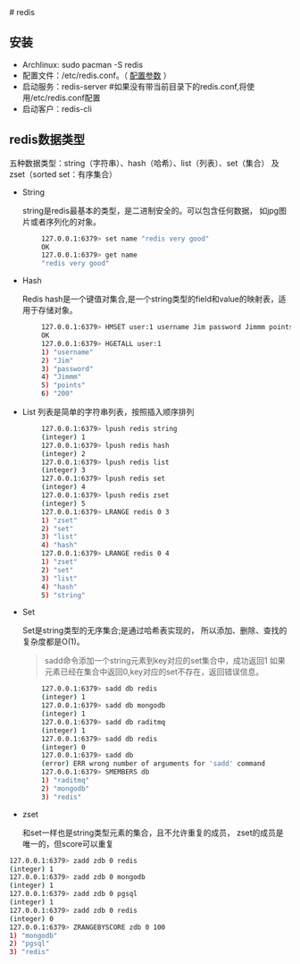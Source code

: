 <meta charset="utf-8">
# redis

## 安装

*   Archlinux: sudo pacman -S redis
*   配置文件：/etc/redis.conf。（  [配置参数](./redisconfig.md) ）
*   启动服务：redis-server #如果没有带当前目录下的redis.conf,将使用/etc/redis.conf配置
*   启动客户：redis-cli

## redis数据类型

五种数据类型：string（字符串）、hash（哈希）、list（列表）、set（集合）
及zset（sorted set：有序集合）

*   String

    string是redis最基本的类型，是二进制安全的。可以包含任何数据，
    如jpg图片或者序列化的对象。

```sh
        127.0.0.1:6379> set name "redis very good"
        OK
        127.0.0.1:6379> get name
        "redis very good"
```

*   Hash

    Redis hash是一个键值对集合,是一个string类型的field和value的映射表，适用于存储对象。

```sh
        127.0.0.1:6379> HMSET user:1 username Jim password Jimmm points 200
        OK
        127.0.0.1:6379> HGETALL user:1
        1) "username"
        2) "Jim"
        3) "password"
        4) "Jimmm"
        5) "points"
        6) "200"
```

*   List
    列表是简单的字符串列表，按照插入顺序排列

```sh
        127.0.0.1:6379> lpush redis string
        (integer) 1
        127.0.0.1:6379> lpush redis hash
        (integer) 2
        127.0.0.1:6379> lpush redis list
        (integer) 3
        127.0.0.1:6379> lpush redis set
        (integer) 4
        127.0.0.1:6379> lpush redis zset
        (integer) 5
        127.0.0.1:6379> LRANGE redis 0 3
        1) "zset"
        2) "set"
        3) "list"
        4) "hash"
        127.0.0.1:6379> LRANGE redis 0 4
        1) "zset"
        2) "set"
        3) "list"
        4) "hash"
        5) "string"
```

*   Set

    Set是string类型的无序集合;是通过哈希表实现的，
    所以添加、删除、查找的复杂度都是O(1)。

    > sadd命令添加一个string元素到key对应的set集合中，成功返回1
    > 如果元素已经在集合中返回0,key对应的set不存在，返回错误信息。

```sh
        127.0.0.1:6379> sadd db redis
        (integer) 1
        127.0.0.1:6379> sadd db mongodb
        (integer) 1
        127.0.0.1:6379> sadd db raditmq
        (integer) 1
        127.0.0.1:6379> sadd db redis
        (integer) 0
        127.0.0.1:6379> sadd db
        (error) ERR wrong number of arguments for 'sadd' command
        127.0.0.1:6379> SMEMBERS db
        1) "raditmq"
        2) "mongodb"
        3) "redis"
```

* zset

    和set一样也是string类型元素的集合，且不允许重复的成员，
    zset的成员是唯一的，但score可以重复

```bash
127.0.0.1:6379> zadd zdb 0 redis
(integer) 1
127.0.0.1:6379> zadd zdb 0 mongodb
(integer) 1
127.0.0.1:6379> zadd zdb 0 pgsql
(integer) 1
127.0.0.1:6379> zadd zdb 0 redis
(integer) 0
127.0.0.1:6379> ZRANGEBYSCORE zdb 0 100
1) "mongodb"
2) "pgsql"
3) "redis"
```

